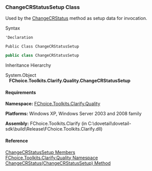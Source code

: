 ﻿### ChangeCRStatusSetup Class

Used by the [ChangeCRStatus](FChoice.Toolkits.Clarify~FChoice.Toolkits.Clarify.Quality.QualityToolkit~ChangeCRStatus(ChangeCRStatusSetup).md) method as setup data for invocation.

Syntax

```vbnet
'Declaration

Public Class ChangeCRStatusSetup 
```

```csharp
public class ChangeCRStatusSetup
```

Inheritance Hierarchy

System.Object  
   **FChoice.Toolkits.Clarify.Quality.ChangeCRStatusSetup**  

#### Requirements

**Namespace:** [FChoice.Toolkits.Clarify.Quality](FChoice.Toolkits.Clarify~FChoice.Toolkits.Clarify.Quality_namespace.md)

**Platforms:** Windows XP, Windows Server 2003 and 2008 family

**Assembly:** FChoice.Toolkits.Clarify (in C:\\dovetail\\dovetail-sdk\\build\\Release\\FChoice.Toolkits.Clarify.dll)

#### Reference

[ChangeCRStatusSetup Members](FChoice.Toolkits.Clarify~FChoice.Toolkits.Clarify.Quality.ChangeCRStatusSetup_members.md)  
[FChoice.Toolkits.Clarify.Quality Namespace](FChoice.Toolkits.Clarify~FChoice.Toolkits.Clarify.Quality_namespace.md)  
[ChangeCRStatus(ChangeCRStatusSetup) Method](FChoice.Toolkits.Clarify~FChoice.Toolkits.Clarify.Quality.QualityToolkit~ChangeCRStatus(ChangeCRStatusSetup).md)